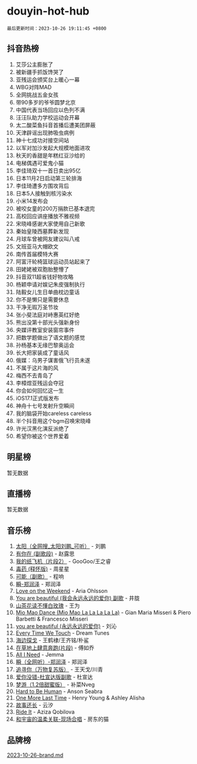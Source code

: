 # douyin-hot-hub

`最后更新时间：2023-10-26 19:11:45 +0800`

## 抖音热榜

1. 艾莎公主膨胀了
1. 被新疆手抓饭馋哭了
1. 亚残运会颁奖台上暖心一幕
1. WBG对阵MAD
1. 全网挑战五金女孩
1. 带90多岁的爷爷圆梦北京
1. 中国代表当场回应以色列不满
1. 汪汪队助力学校运动会开幕
1. 太二酸菜鱼抖音首播后遭美团屏蔽
1. 天津辟谣出现肺吸虫病例
1. 神十七成功对接空间站
1. 以军对加沙发起大规模地面进攻
1. 秋天的香甜是年糕红豆沙给的
1. 电梯偶遇可爱鬼小猫
1. 李佳琦双十一首日卖出95亿
1. 日本11月2日启动第三轮排海
1. 李佳琦遭多方围攻背后
1. 日本5人接触到核污染水
1. 小米14发布会
1. 被咬女童的200万捐款已基本退完
1. 高校回应讲座播放不雅视频
1. 宋晓峰感谢大家使用自己新歌
1. 秦始皇陵西墓葬新发现
1. 月球车曾被网友建议叫八戒
1. 文班亚马大帽欧文
1. 南传首届模特大赛
1. 阿富汗轮椅篮球运动员站起来了
1. 田姥姥被双胞胎整懵了
1. 抖音双11超省钱好物攻略
1. 杨颖申请对娱记朱皮强制执行
1. 陆毅女儿生日单曲枕边童话
1. 你不是懒只是需要休息
1. 干净无瑕万圣节妆
1. 张小斐法庭对峙惠英红好绝
1. 熊出没第十部光头强新身份
1. 央媒评教室安装窗帘事件
1. 把数学题做出了语文题的感觉
1. 孙杨基本无缘巴黎奥运会
1. 长大把家装成了童话风
1. 俄媒：乌男子谋害俄飞行员未遂
1. 不属于这片海的风
1. 梅西不去青岛了
1. 李樟煜亚残运会夺冠
1. 你会如何回忆这一生
1. iOS17.1正式版发布
1. 神舟十七号发射升空瞬间
1. 我的脑袋开始careless careless
1. 半个抖音用这个bgm召唤宋晓峰
1. 许光汉黑化演反派绝了
1. 希望你被这个世界爱着

## 明星榜

暂无数据

## 直播榜

暂无数据

## 音乐榜

1. [太阳（全网搜_太阳刘鹏_可听）](https://sf6-cdn-tos.douyinstatic.com/obj/tos-cn-ve-2774/ogWbyIQnlBFImVbeDocRdCIYtBHlbJXgfZMvgz) - 刘鹏
1. [有你在 (副歌段)](https://sf6-cdn-tos.douyinstatic.com/obj/tos-cn-ve-2774/o8zImmNsI8B0yfAW5FKAB1oBhkMAlIrwsZEi1V) - 赵露思
1. [我的纸飞机（片段2）](https://sf3-cdn-tos.douyinstatic.com/obj/tos-cn-ve-2774/oM2ZrKcg2CD5AeRB2gkeXOFB1IxAGJdZPazYHf) - GooGoo/王之睿
1. [毒药 (释怀版)](https://sf6-cdn-tos.douyinstatic.com/obj/tos-cn-ve-2774/oYILMEAzspdZBIzy4frJNB8ZHPHWAhiwowd4Ad) - 周星星
1. [可能（副歌）](https://sf3-cdn-tos.douyinstatic.com/obj/tos-cn-ve-2774/cde1731888894259b333569393c2fb51) - 程响
1. [瞬-郑润泽](https://sf6-cdn-tos.douyinstatic.com/obj/tos-cn-ve-2774/oYXHIohzvbNAzBhHgyksWpRM4bfkDsBdBDAynw) - 郑润泽
1. [Love on the Weekend](https://sf6-cdn-tos.douyinstatic.com/obj/tos-cn-ve-2774/o4tVQen5ZtBZEMlD1CDIepBC2OigkU1KQkb1vd) - Aria Ohlsson
1. [You are beautiful (我会永远永远的爱你) 副歌](https://sf3-cdn-tos.douyinstatic.com/obj/tos-cn-ve-2774/o4NlnjbBAIAhg5wOCWzJoyMzkIqGxYsR7f3W4Q) - 井胧
1. [山茶花读不懂白玫瑰](https://sf3-cdn-tos.douyinstatic.com/obj/tos-cn-ve-2774/osfn8B7DktrRHEPJgPCfDbw7QDQEkwC16BxZg9) - 王为
1. [Mio Mao Dance (Mio Mao La La La La La)](https://sf6-cdn-tos.douyinstatic.com/obj/tos-cn-ve-2774/owhJZ1sWIABNvU3gOxlwztm0oAfMK58zHXT8GM) - Gian Maria Misseri & Piero Barbetti & Francesco Misseri
1. [you are beautiful (永远永远的爱你)](https://sf6-cdn-tos.douyinstatic.com/obj/tos-cn-ve-2774/7f5e088a940e42b487e76fd10d0ffcfd) - 刘沁
1. [Every Time We Touch](https://sf3-cdn-tos.douyinstatic.com/obj/tos-cn-ve-2774/ogN6lUKQeBBfEVhIOMikG1CcJjugxk1tztZyhP) - Dream Tunes
1. [海边探戈](https://sf3-cdn-tos.douyinstatic.com/obj/tos-cn-ve-2774/os9gE0VQCGqt6VQkZDyBBYvfSDY0QFe3vVmubn) - 王鹤棣/王齐铭/朴鲨
1. [在草地上肆意奔跑(片段)](https://sf3-cdn-tos.douyinstatic.com/obj/tos-cn-ve-2774/8831d494742f45dabdfa8adb8b817259) - 傅如乔
1. [All I Need](https://sf6-cdn-tos.douyinstatic.com/obj/tos-cn-ve-2774/e8b55ca1d1fa4f90a60c22b8ece170ac) - Jemma
1. [瞬（全网听）-郑润泽](https://sf3-cdn-tos.douyinstatic.com/obj/tos-cn-ve-2774/o4Vb9eJZClCZTnRQYy0BRSeHGrDtrkrQgIBvQt) - 郑润泽
1. [追寻你（万物复苏版）](https://sf6-cdn-tos.douyinstatic.com/obj/tos-cn-ve-2774/oYeAZJsbjIDit9APmBg8u6uDUQnHmoCf3gbo74) - 王天戈/川青
1. [爱你没错-杜宣达版副歌](https://sf6-cdn-tos.douyinstatic.com/obj/tos-cn-ve-2774/oUm8ctBZQfZQ4jUNWbseSYV0lZDsWn6LCODgCB) - 杜宣达
1. [梦游（1.2倍甜蜜版）](https://sf6-cdn-tos.douyinstatic.com/obj/tos-cn-ve-2774/o4gyAUm8hwufoEABmwVIiQtHsFuGzAEEWtNMzo) - 补菜Nveg
1. [Hard to Be Human](https://sf3-cdn-tos.douyinstatic.com/obj/tos-cn-ve-2774/oQItaej4rB1rBfnJUbKPlQOgDWvSUWRy814CZl) - Anson Seabra
1. [One More Last Time](https://sf6-cdn-tos.douyinstatic.com/obj/tos-cn-ve-2774/oAzTlo0LUAdCAIhjktsKWcLAEUKmZwGcOoB1fy) - Henry Young & Ashley Alisha
1. [故事还长](https://sf3-cdn-tos.douyinstatic.com/obj/tos-cn-ve-2774/30a26758c8594f0ab81ac675c33ee2c5) - 云汐
1. [Ride It](https://sf3-cdn-tos.douyinstatic.com/obj/tos-cn-ve-2774/oMZDIYec6eQynQyWBQnCM11DZzkgnBPtBpD4bi) - Aziza Qobilova
1. [和宇宙的温柔关联-现场合唱](https://sf6-cdn-tos.douyinstatic.com/obj/tos-cn-ve-2774/o0hONGDYQBgk0e5bqDeQOonVmncA6tC2nBwZLT) - 房东的猫

## 品牌榜

[2023-10-26-brand.md](2023-10-26-brand.md)
